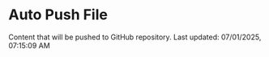 # Auto Push File

Content that will be pushed to GitHub repository.
Last updated: 07/01/2025, 07:15:09 AM